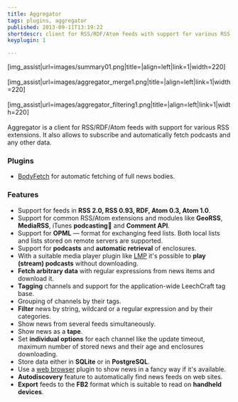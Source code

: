 ```yaml
---
title: Aggregator
tags: plugins, aggregator
published: 2013-09-11T13:19:22
shortdescr: client for RSS/RDF/Atom feeds with support for various RSS extensions
keyplugin: 1

---
```


\[img\_assist|url=images/summary01.png|title=|align=left|link=1|width=220\]\
\
\[img\_assist|url=images/aggregator\_merge1.png|title=|align=left|link=1|width=220\]\
\
\[img\_assist|url=images/aggregator\_filtering1.png|title=|align=left|link=1|width=220\]\
\
Aggregator is a client for RSS/RDF/Atom feeds with support for various
RSS extensions. It also allows to subscribe and automatically fetch
podcasts and any other data.

### Plugins

-   [BodyFetch](/plugins-aggregator-bodyfetch) for automatic fetching of
    full news bodies.

### Features

-   Support for feeds in **RSS 2.0, RSS 0.93, RDF, Atom 0.3, Atom 1.0**.
-   Support for common RSS/Atom extensions and modules like **GeoRSS**,
    **MediaRSS**, iTunes **podcasting** and **Comment API**.
-   Support for **OPML** — format for exchanging feed lists. Both local
    lists and lists stored on remote servers are supported.
-   Support for **podcasts** and **automatic retrieval** of enclosures.
-   With a suitable media player plugin like [LMP](/plugins-lmp) it's
    possible to **play (stream) podcasts** without downloading.
-   **Fetch arbitrary data** with regular expressions from news items
    and download it.
-   **Tagging** channels and support for the application-wide LeechCraft
    tag base.
-   Grouping of channels by their tags.
-   **Filter** news by string, wildcard or a regular expression and by
    their categories.
-   Show news from several feeds simultaneously.
-   Show news as a **tape**.
-   Set **individual options** for each channel like the update timeout,
    maximum number of stored news and their age and
    enclosures downloading.
-   Store data either in **SQLite** or in **PostgreSQL**.
-   Use a [web browser](/plugins-poshuku) plugin to show news in a fancy
    way if it's available.
-   **Autodiscovery** feature to automatically find news feeds on
    web sites.
-   **Export** feeds to the **FB2** format which is suitable to read on
    **handheld devices**.